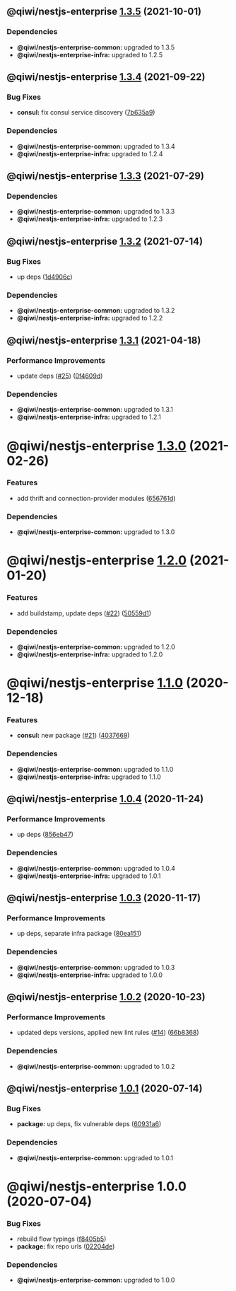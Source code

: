 ## @qiwi/nestjs-enterprise [1.3.5](https://github.com/qiwi/nestjs-enterprise/compare/@qiwi/nestjs-enterprise@1.3.4...@qiwi/nestjs-enterprise@1.3.5) (2021-10-01)





### Dependencies

* **@qiwi/nestjs-enterprise-common:** upgraded to 1.3.5
* **@qiwi/nestjs-enterprise-infra:** upgraded to 1.2.5

## @qiwi/nestjs-enterprise [1.3.4](https://github.com/qiwi/nestjs-enterprise/compare/@qiwi/nestjs-enterprise@1.3.3...@qiwi/nestjs-enterprise@1.3.4) (2021-09-22)


### Bug Fixes

* **consul:** fix consul service discovery ([7b635a9](https://github.com/qiwi/nestjs-enterprise/commit/7b635a9925358fe60de3af070e3b6f358595910c))





### Dependencies

* **@qiwi/nestjs-enterprise-common:** upgraded to 1.3.4
* **@qiwi/nestjs-enterprise-infra:** upgraded to 1.2.4

## @qiwi/nestjs-enterprise [1.3.3](https://github.com/qiwi/nestjs-enterprise/compare/@qiwi/nestjs-enterprise@1.3.2...@qiwi/nestjs-enterprise@1.3.3) (2021-07-29)





### Dependencies

* **@qiwi/nestjs-enterprise-common:** upgraded to 1.3.3
* **@qiwi/nestjs-enterprise-infra:** upgraded to 1.2.3

## @qiwi/nestjs-enterprise [1.3.2](https://github.com/qiwi/nestjs-enterprise/compare/@qiwi/nestjs-enterprise@1.3.1...@qiwi/nestjs-enterprise@1.3.2) (2021-07-14)


### Bug Fixes

* up deps ([1d4906c](https://github.com/qiwi/nestjs-enterprise/commit/1d4906c84e6858328220d2a27a3d29192d21fca8))





### Dependencies

* **@qiwi/nestjs-enterprise-common:** upgraded to 1.3.2
* **@qiwi/nestjs-enterprise-infra:** upgraded to 1.2.2

## @qiwi/nestjs-enterprise [1.3.1](https://github.com/qiwi/nestjs-enterprise/compare/@qiwi/nestjs-enterprise@1.3.0...@qiwi/nestjs-enterprise@1.3.1) (2021-04-18)


### Performance Improvements

* update deps ([#25](https://github.com/qiwi/nestjs-enterprise/issues/25)) ([0f4609d](https://github.com/qiwi/nestjs-enterprise/commit/0f4609d372deb4e5af1943c8505d03cb174356ae))





### Dependencies

* **@qiwi/nestjs-enterprise-common:** upgraded to 1.3.1
* **@qiwi/nestjs-enterprise-infra:** upgraded to 1.2.1

# @qiwi/nestjs-enterprise [1.3.0](https://github.com/qiwi/nestjs-enterprise/compare/@qiwi/nestjs-enterprise@1.2.0...@qiwi/nestjs-enterprise@1.3.0) (2021-02-26)


### Features

* add thrift and connection-provider modules ([656761d](https://github.com/qiwi/nestjs-enterprise/commit/656761d137aa5d1d93ae364ce489e2061e23e8bf))





### Dependencies

* **@qiwi/nestjs-enterprise-common:** upgraded to 1.3.0

# @qiwi/nestjs-enterprise [1.2.0](https://github.com/qiwi/nestjs-enterprise/compare/@qiwi/nestjs-enterprise@1.1.0...@qiwi/nestjs-enterprise@1.2.0) (2021-01-20)


### Features

* add buildstamp, update deps ([#22](https://github.com/qiwi/nestjs-enterprise/issues/22)) ([50559d1](https://github.com/qiwi/nestjs-enterprise/commit/50559d13f269f19106e16d447f5813ebc5f3455c))





### Dependencies

* **@qiwi/nestjs-enterprise-common:** upgraded to 1.2.0
* **@qiwi/nestjs-enterprise-infra:** upgraded to 1.2.0

# @qiwi/nestjs-enterprise [1.1.0](https://github.com/qiwi/nestjs-enterprise/compare/@qiwi/nestjs-enterprise@1.0.4...@qiwi/nestjs-enterprise@1.1.0) (2020-12-18)


### Features

* **consul:** new package ([#21](https://github.com/qiwi/nestjs-enterprise/issues/21)) ([4037669](https://github.com/qiwi/nestjs-enterprise/commit/40376697a61ff39a9db08bc10b9f242c2b4fe7bf))





### Dependencies

* **@qiwi/nestjs-enterprise-common:** upgraded to 1.1.0
* **@qiwi/nestjs-enterprise-infra:** upgraded to 1.1.0

## @qiwi/nestjs-enterprise [1.0.4](https://github.com/qiwi/nestjs-enterprise/compare/@qiwi/nestjs-enterprise@1.0.3...@qiwi/nestjs-enterprise@1.0.4) (2020-11-24)


### Performance Improvements

* up deps ([856eb47](https://github.com/qiwi/nestjs-enterprise/commit/856eb47915d387d594d1605462f53fa22149990b))





### Dependencies

* **@qiwi/nestjs-enterprise-common:** upgraded to 1.0.4
* **@qiwi/nestjs-enterprise-infra:** upgraded to 1.0.1

## @qiwi/nestjs-enterprise [1.0.3](https://github.com/qiwi/nestjs-enterprise/compare/@qiwi/nestjs-enterprise@1.0.2...@qiwi/nestjs-enterprise@1.0.3) (2020-11-17)


### Performance Improvements

* up deps, separate infra package ([80ea151](https://github.com/qiwi/nestjs-enterprise/commit/80ea151c96d65e761b2506a0c046a550e616196b))





### Dependencies

* **@qiwi/nestjs-enterprise-common:** upgraded to 1.0.3
* **@qiwi/nestjs-enterprise-infra:** upgraded to 1.0.0

## @qiwi/nestjs-enterprise [1.0.2](https://github.com/qiwi/nestjs-enterprise/compare/@qiwi/nestjs-enterprise@1.0.1...@qiwi/nestjs-enterprise@1.0.2) (2020-10-23)


### Performance Improvements

* updated deps versions, applied new lint rules ([#14](https://github.com/qiwi/nestjs-enterprise/issues/14)) ([66b8368](https://github.com/qiwi/nestjs-enterprise/commit/66b83683a8da0949ff5507037e8d8955b852c151))





### Dependencies

* **@qiwi/nestjs-enterprise-common:** upgraded to 1.0.2

## @qiwi/nestjs-enterprise [1.0.1](https://github.com/qiwi/nestjs-enterprise/compare/@qiwi/nestjs-enterprise@1.0.0...@qiwi/nestjs-enterprise@1.0.1) (2020-07-14)


### Bug Fixes

* **package:** up deps, fix vulnerable deps ([60931a6](https://github.com/qiwi/nestjs-enterprise/commit/60931a6c6265b1465a46fb4d834b374eac73ab7e))





### Dependencies

* **@qiwi/nestjs-enterprise-common:** upgraded to 1.0.1

# @qiwi/nestjs-enterprise 1.0.0 (2020-07-04)


### Bug Fixes

* rebuild flow typings ([f8405b5](https://github.com/qiwi/nestjs-enterprise/commit/f8405b5a5741d521957879878355188bad3829e1))
* **package:** fix repo urls ([02204de](https://github.com/qiwi/nestjs-enterprise/commit/02204deaa1dee0ef8b71fbe6ed5bc9f0aeb8143a))





### Dependencies

* **@qiwi/nestjs-enterprise-common:** upgraded to 1.0.0
